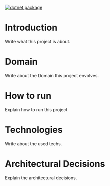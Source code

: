 [![dotnet package](https://github.com/WillRock19/CarBooking/actions/workflows/build_and_run_tests.yml/badge.svg?branch=master)](https://github.com/WillRock19/CarBooking/actions/workflows/build_and_run_tests.yml)

# Introduction

Write what this project is about.

# Domain

Write about the Domain this project envolves.

# How to run

Explain how to run this project

# Technologies

Write about the used techs.

# Architectural Decisions

Explain the architectural decisions.


